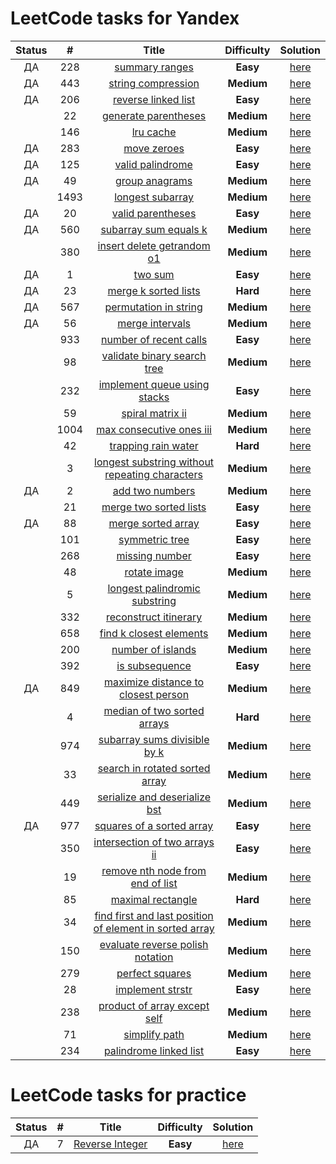 # LeetCode tasks for Yandex

| Status  |  #   |                                                                       Title                                                                       | **Difficulty** |                                     Solution                                      |
| :-----: | :--: | :-----------------------------------------------------------------------------------------------------------------------------------------------: | :------------: | :-------------------------------------------------------------------------------: |
| ДА | 228  |                                          [summary ranges](https://leetcode.com/problems/summary-ranges/)                                          |    **Easy**    | [here](https://github.com/VanjaRo/LeetCodeTasksForYandex/blob/main/tasks/228.go)  |
| ДА | 443  |                                      [string compression](https://leetcode.com/problems/string-compression/)                                      |   **Medium**   | [here](https://github.com/VanjaRo/LeetCodeTasksForYandex/blob/main/tasks/443.go)  |
| ДА | 206  |                                     [reverse linked list](https://leetcode.com/problems/reverse-linked-list/)                                     |    **Easy**    | [here](https://github.com/VanjaRo/LeetCodeTasksForYandex/blob/main/tasks/206.go)  |
|   |  22  |                                    [generate parentheses](https://leetcode.com/problems/generate-parentheses/)                                    |   **Medium**   |  [here](https://github.com/VanjaRo/LeetCodeTasksForYandex/blob/main/tasks/22.go)  |
|   | 146  |                                               [lru cache](https://leetcode.com/problems/lru-cache/)                                               |   **Medium**   | [here](https://github.com/VanjaRo/LeetCodeTasksForYandex/blob/main/tasks/146.go)  |
| ДА  | 283  |                                             [move zeroes](https://leetcode.com/problems/move-zeroes/)                                             |    **Easy**    | [here](https://github.com/VanjaRo/LeetCodeTasksForYandex/blob/main/tasks/283.go)  |
|  ДА | 125  |                                        [valid palindrome](https://leetcode.com/problems/valid-palindrome/)                                        |    **Easy**    | [here](https://github.com/VanjaRo/LeetCodeTasksForYandex/blob/main/tasks/125.go)  |
| ДА  |  49  |                                          [group anagrams](https://leetcode.com/problems/group-anagrams/)                                          |   **Medium**   |  [here](https://github.com/VanjaRo/LeetCodeTasksForYandex/blob/main/tasks/49.go)  |
|   | 1493 |                       [longest subarray](https://leetcode.com/problems/longest-subarray-of-1s-after-deleting-one-element/)                        |   **Medium**   | [here](https://github.com/VanjaRo/LeetCodeTasksForYandex/blob/main/tasks/1493.go) |
| ДА  |  20  |                                       [valid parentheses](https://leetcode.com/problems/valid-parentheses/)                                       |    **Easy**    |  [here](https://github.com/VanjaRo/LeetCodeTasksForYandex/blob/main/tasks/20.go)  |
| ДА  | 560  |                                   [subarray sum equals k](https://leetcode.com/problems/subarray-sum-equals-k/)                                   |   **Medium**   | [here](https://github.com/VanjaRo/LeetCodeTasksForYandex/blob/main/tasks/560.go)  |
|   | 380  |                              [insert delete getrandom o1](https://leetcode.com/problems/insert-delete-getrandom-o1/)                              |   **Medium**   | [here](https://github.com/VanjaRo/LeetCodeTasksForYandex/blob/main/tasks/380.go)  |
|  ДА |  1   |                                                 [two sum](https://leetcode.com/problems/two-sum/)                                                 |    **Easy**    |  [here](https://github.com/VanjaRo/LeetCodeTasksForYandex/blob/main/tasks/1.go)   |
|  ДА |  23  |                                    [merge k sorted lists](https://leetcode.com/problems/merge-k-sorted-lists/)                                    |    **Hard**    |  [here](https://github.com/VanjaRo/LeetCodeTasksForYandex/blob/main/tasks/23.go)  |
|  ДА | 567  |                                   [permutation in string](https://leetcode.com/problems/permutation-in-string/)                                   |   **Medium**   | [here](https://github.com/VanjaRo/LeetCodeTasksForYandex/blob/main/tasks/567.go)  |
|  ДА |  56  |                                         [merge intervals](https://leetcode.com/problems/merge-intervals/)                                         |   **Medium**   |  [here](https://github.com/VanjaRo/LeetCodeTasksForYandex/blob/main/tasks/56.go)  |
|   | 933  |                                  [number of recent calls](https://leetcode.com/problems/number-of-recent-calls/)                                  |    **Easy**    | [here](https://github.com/VanjaRo/LeetCodeTasksForYandex/blob/main/tasks/933.go)  |
|   |  98  |                             [validate binary search tree](https://leetcode.com/problems/validate-binary-search-tree/)                             |   **Medium**   |  [here](https://github.com/VanjaRo/LeetCodeTasksForYandex/blob/main/tasks/98.go)  |
|   | 232  |                            [implement queue using stacks](https://leetcode.com/problems/implement-queue-using-stacks/)                            |    **Easy**    | [here](https://github.com/VanjaRo/LeetCodeTasksForYandex/blob/main/tasks/232.go)  |
|   |  59  |                                        [spiral matrix ii](https://leetcode.com/problems/spiral-matrix-ii/)                                        |   **Medium**   |  [here](https://github.com/VanjaRo/LeetCodeTasksForYandex/blob/main/tasks/59.go)  |
|   | 1004 |                                [max consecutive ones iii](https://leetcode.com/problems/max-consecutive-ones-iii/)                                |   **Medium**   | [here](https://github.com/VanjaRo/LeetCodeTasksForYandex/blob/main/tasks/1004.go) |
|   |  42  |                                     [trapping rain water](https://leetcode.com/problems/trapping-rain-water/)                                     |    **Hard**    |  [here](https://github.com/VanjaRo/LeetCodeTasksForYandex/blob/main/tasks/42.go)  |
|   |  3   |          [longest substring without repeating characters](https://leetcode.com/problems/longest-substring-without-repeating-characters/)          |   **Medium**   |  [here](https://github.com/VanjaRo/LeetCodeTasksForYandex/blob/main/tasks/3.go)   |
|  ДА |  2   |                                         [add two numbers](https://leetcode.com/problems/add-two-numbers/)                                         |   **Medium**   |  [here](https://github.com/VanjaRo/LeetCodeTasksForYandex/blob/main/tasks/2.go)   |
|   |  21  |                                  [merge two sorted lists](https://leetcode.com/problems/merge-two-sorted-lists/)                                  |    **Easy**    |  [here](https://github.com/VanjaRo/LeetCodeTasksForYandex/blob/main/tasks/21.go)  |
|  ДА |  88  |                                      [merge sorted array](https://leetcode.com/problems/merge-sorted-array/)                                      |    **Easy**    |  [here](https://github.com/VanjaRo/LeetCodeTasksForYandex/blob/main/tasks/88.go)  |
|   | 101  |                                          [symmetric tree](https://leetcode.com/problems/symmetric-tree/)                                          |    **Easy**    | [here](https://github.com/VanjaRo/LeetCodeTasksForYandex/blob/main/tasks/101.go)  |
|   | 268  |                                          [missing number](https://leetcode.com/problems/missing-number/)                                          |    **Easy**    | [here](https://github.com/VanjaRo/LeetCodeTasksForYandex/blob/main/tasks/268.go)  |
|   |  48  |                                            [rotate image](https://leetcode.com/problems/rotate-image/)                                            |   **Medium**   |  [here](https://github.com/VanjaRo/LeetCodeTasksForYandex/blob/main/tasks/48.go)  |
|   |  5   |                           [longest palindromic substring](https://leetcode.com/problems/longest-palindromic-substring/)                           |   **Medium**   |  [here](https://github.com/VanjaRo/LeetCodeTasksForYandex/blob/main/tasks/5.go)   |
|   | 332  |                                   [reconstruct itinerary](https://leetcode.com/problems/reconstruct-itinerary/)                                   |   **Medium**   | [here](https://github.com/VanjaRo/LeetCodeTasksForYandex/blob/main/tasks/332.go)  |
|   | 658  |                                 [find k closest elements](https://leetcode.com/problems/find-k-closest-elements/)                                 |   **Medium**   | [here](https://github.com/VanjaRo/LeetCodeTasksForYandex/blob/main/tasks/658.go)  |
|   | 200  |                                       [number of islands](https://leetcode.com/problems/number-of-islands/)                                       |   **Medium**   | [here](https://github.com/VanjaRo/LeetCodeTasksForYandex/blob/main/tasks/200.go)  |
|   | 392  |                                          [is subsequence](https://leetcode.com/problems/is-subsequence/)                                          |    **Easy**    | [here](https://github.com/VanjaRo/LeetCodeTasksForYandex/blob/main/tasks/392.go)  |
|  ДА | 849  |                     [maximize distance to closest person](https://leetcode.com/problems/maximize-distance-to-closest-person/)                     |   **Medium**   | [here](https://github.com/VanjaRo/LeetCodeTasksForYandex/blob/main/tasks/849.go)  |
|   |  4   |                             [median of two sorted arrays](https://leetcode.com/problems/median-of-two-sorted-arrays/)                             |    **Hard**    |  [here](https://github.com/VanjaRo/LeetCodeTasksForYandex/blob/main/tasks/4.go)   |
|   | 974  |                            [subarray sums divisible by k](https://leetcode.com/problems/subarray-sums-divisible-by-k/)                            |   **Medium**   | [here](https://github.com/VanjaRo/LeetCodeTasksForYandex/blob/main/tasks/974.go)  |
|   |  33  |                          [search in rotated sorted array](https://leetcode.com/problems/search-in-rotated-sorted-array/)                          |   **Medium**   |  [here](https://github.com/VanjaRo/LeetCodeTasksForYandex/blob/main/tasks/33.go)  |
|   | 449  |                           [serialize and deserialize bst](https://leetcode.com/problems/serialize-and-deserialize-bst/)                           |   **Medium**   | [here](https://github.com/VanjaRo/LeetCodeTasksForYandex/blob/main/tasks/449.go)  |
| ДА  | 977  |                               [squares of a sorted array](https://leetcode.com/problems/squares-of-a-sorted-array/)                               |    **Easy**    | [here](https://github.com/VanjaRo/LeetCodeTasksForYandex/blob/main/tasks/977.go)  |
|   | 350  |                           [intersection of two arrays ii](https://leetcode.com/problems/intersection-of-two-arrays-ii/)                           |    **Easy**    | [here](https://github.com/VanjaRo/LeetCodeTasksForYandex/blob/main/tasks/350.go)  |
|   |  19  |                        [remove nth node from end of list](https://leetcode.com/problems/remove-nth-node-from-end-of-list/)                        |   **Medium**   |  [here](https://github.com/VanjaRo/LeetCodeTasksForYandex/blob/main/tasks/19.go)  |
|   |  85  |                                       [maximal rectangle](https://leetcode.com/problems/maximal-rectangle/)                                       |    **Hard**    |  [here](https://github.com/VanjaRo/LeetCodeTasksForYandex/blob/main/tasks/85.go)  |
|   |  34  | [find first and last position of element in sorted array](https://leetcode.com/problems/find-first-and-last-position-of-element-in-sorted-array/) |   **Medium**   |  [here](https://github.com/VanjaRo/LeetCodeTasksForYandex/blob/main/tasks/34.go)  |
|   | 150  |                        [evaluate reverse polish notation](https://leetcode.com/problems/evaluate-reverse-polish-notation/)                        |   **Medium**   | [here](https://github.com/VanjaRo/LeetCodeTasksForYandex/blob/main/tasks/150.go)  |
|   | 279  |                                         [perfect squares](https://leetcode.com/problems/perfect-squares/)                                         |   **Medium**   | [here](https://github.com/VanjaRo/LeetCodeTasksForYandex/blob/main/tasks/279.go)  |
|   |  28  |                                        [implement strstr](https://leetcode.com/problems/implement-strstr/)                                        |    **Easy**    |  [here](https://github.com/VanjaRo/LeetCodeTasksForYandex/blob/main/tasks/28.go)  |
|   | 238  |                            [product of array except self](https://leetcode.com/problems/product-of-array-except-self/)                            |   **Medium**   | [here](https://github.com/VanjaRo/LeetCodeTasksForYandex/blob/main/tasks/238.go)  |
|   |  71  |                                           [simplify path](https://leetcode.com/problems/simplify-path/)                                           |   **Medium**   |  [here](https://github.com/VanjaRo/LeetCodeTasksForYandex/blob/main/tasks/71.go)  |
|   | 234  |                                  [palindrome linked list](https://leetcode.com/problems/palindrome-linked-list/)                                  |    **Easy**    | [here](https://github.com/VanjaRo/LeetCodeTasksForYandex/blob/main/tasks/234.go)  |

# LeetCode tasks for practice

| Status  |  #  |                               Title                               | **Difficulty** |                                    Solution                                    |
| :-----: | :-: | :---------------------------------------------------------------: | :------------: | :----------------------------------------------------------------------------: |
| ДА |  7  | [Reverse Integer](https://leetcode.com/problems/reverse-integer/) |    **Easy**    | [here](https://github.com/VanjaRo/LeetCodeTasksForYandex/blob/main/tasks/7.go) |
